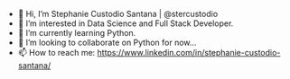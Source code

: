 - 👋 Hi, I’m Stephanie Custodio Santana | @stercustodio
- 👀 I’m interested in Data Science and Full Stack Developer.
- 🌱 I’m currently learning Python.
- 💞️ I’m looking to collaborate on Python for now...
- 📫 How to reach me: https://www.linkedin.com/in/stephanie-custodio-santana/
